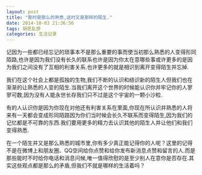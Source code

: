```yaml
---
layout: post
title: "那时是那么的熟悉,这时又是那样的陌生."
date: 2014-10-03 21:36:56
tags: 胡思乱想
categories: 生活记录
---
```


记因为一些都已经忘记的琐事本不是那么重要的事而使当初那么熟悉的人变得形同陌路,也许是因为我们没有长久的联系也许是因为你太在意哪些事或许更多的是因为我们之间没有了互相的利害关系.也许更多的就是相识到离开变得陌生并忘掉.

我们在这个社会上都是孤独的生物,我们不断的认识和结识新的陌生人但我们也在渐渐的让熟悉的人变的陌生.当我们离开这个世界的时候能认识你并牢记你的人寥寥可数,因为没有人能永世长存我们只不过是这个宇宙的一颗小沙粒.

有的人认识你是因为你现在对他还有利害关系在里面,你现在所认识并熟悉的人将来有一天都会变成形同陌路因为你们当时候会长久不联系而变得陌生,因为我们的记忆都是不可靠的东西.我们要用更多的精力去认识其他的陌生人并让他们和我们变得熟悉.

在一个陌生并又是那么熟悉的城市里,你有多少真正能记得你的人呢？这里的记得不是在微博上和朋友圈、QQ空间给你点赞和给你发布新消息点赞和留言的人.而是那些能时不时给你电话和消息问候,唯一值得欣慰的是至少别人在意你是否存在.其实这些观点都是那么的矛盾,但我们不就是哪样的生活着吗？
